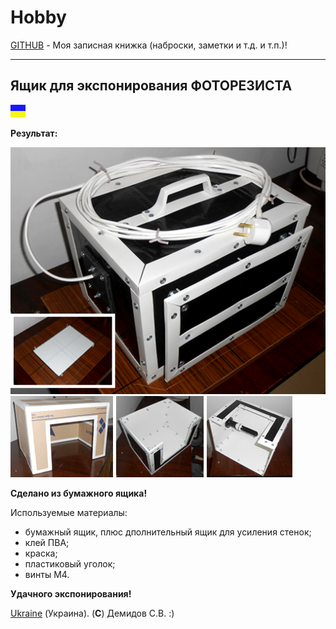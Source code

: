 # Hobby
[GITHUB](https://github.com) - Моя записная книжка (наброски, заметки и т.д. и т.п.)!

<hr>

## Ящик для экспонирования ФОТОРЕЗИСТА

![](https://github.com/drilnet/electronics/blob/master/UA.png)

**Результат:**

![](https://github.com/drilnet/electronics/blob/master/Box%20For%20Exposure%20Photoresist/%D0%98%D0%B7%D0%BE%D0%B1%D1%80%D0%B0%D0%B6%D0%B5%D0%BD%D0%B8%D1%8F%20-%20%D0%97%D0%B0%D0%B3%D0%BE%D1%82%D0%BE%D0%B2%D0%BA%D0%B8%20%D0%B4%D0%BB%D1%8F%20%D1%81%D1%82%D1%80%D0%B0%D0%BD%D0%B8%D1%86%D1%8B/Preview%20(512x402).png)
<br>
![](https://github.com/drilnet/electronics/blob/master/Box%20For%20Exposure%20Photoresist/%D0%98%D0%B7%D0%BE%D0%B1%D1%80%D0%B0%D0%B6%D0%B5%D0%BD%D0%B8%D1%8F%20-%20%D0%97%D0%B0%D0%B3%D0%BE%D1%82%D0%BE%D0%B2%D0%BA%D0%B8%20%D0%B4%D0%BB%D1%8F%20%D1%81%D1%82%D1%80%D0%B0%D0%BD%D0%B8%D1%86%D1%8B/Preview%20(451x130).png)

**Сделано из бумажного ящика!**

Используемые материалы:

- бумажный ящик, плюс дполнительный ящик для усиления стенок;
- клей ПВА;
- краска;
- пластиковый уголок;
- винты M4.

**Удачного экспонирования!**

[Ukraine](https://en.wikipedia.org/wiki/Ukraine) (Украина). (**C**) Демидов С.В. :)

